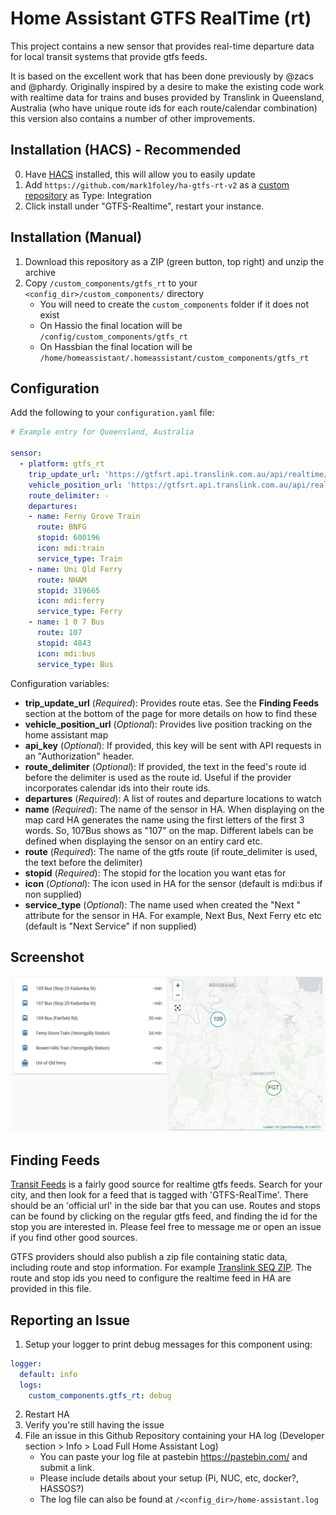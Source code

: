 # Home Assistant GTFS RealTime (rt)

This project contains a new sensor that provides real-time departure data for
local transit systems that provide gtfs feeds.

It is based on the excellent work that has been done previously by @zacs and @phardy.  Originally inspired by a desire to make the existing code work with realtime data for trains and buses provided by Translink in Queensland, Australia (who have unique route ids for each route/calendar combination) this version also contains a number of other improvements. 

## Installation (HACS) - Recommended
0. Have [HACS](https://hacs.xyz/) installed, this will allow you to easily update
1. Add `https://github.com/mark1foley/ha-gtfs-rt-v2` as a [custom repository](https://hacs.xyz/docs/faq/custom_repositories/) as Type: Integration
2. Click install under "GTFS-Realtime", restart your instance.

## Installation (Manual)
1. Download this repository as a ZIP (green button, top right) and unzip the archive
2. Copy `/custom_components/gtfs_rt` to your `<config_dir>/custom_components/` directory
   * You will need to create the `custom_components` folder if it does not exist
   * On Hassio the final location will be `/config/custom_components/gtfs_rt`
   * On Hassbian the final location will be `/home/homeassistant/.homeassistant/custom_components/gtfs_rt`

## Configuration

Add the following to your `configuration.yaml` file:

```yaml
# Example entry for Queensland, Australia

sensor:
  - platform: gtfs_rt
    trip_update_url: 'https://gtfsrt.api.translink.com.au/api/realtime/SEQ/TripUpdates'
    vehicle_position_url: 'https://gtfsrt.api.translink.com.au/api/realtime/SEQ/VehiclePositions'
    route_delimiter: -
    departures:
    - name: Ferny Grove Train
      route: BNFG
      stopid: 600196
      icon: mdi:train
      service_type: Train
    - name: Uni Qld Ferry
      route: NHAM
      stopid: 319665
      icon: mdi:ferry
      service_type: Ferry
    - name: 1 0 7 Bus
      route: 107
      stopid: 4843
      icon: mdi:bus
      service_type: Bus
```

Configuration variables:

- **trip_update_url** (*Required*): Provides route etas. See the **Finding Feeds** section at the bottom of the page for more details on how to find these
- **vehicle_position_url** (*Optional*): Provides live position tracking on the home assistant map
- **api_key** (*Optional*): If provided, this key will be sent with API requests in an "Authorization" header.
- **route_delimiter** (*Optional*): If provided, the text in the feed's route id before the delimiter is used as the route id.  Useful if the provider incorporates calendar ids into their route ids.
- **departures** (*Required*): A list of routes and departure locations to watch
- **name** (*Required*): The name of the sensor in HA.  When displaying on the map card HA generates the name using the first letters of the first 3 words.  So, 1<space>0<space>7<space>Bus shows as "107" on the map.  Different labels can be defined when displaying the sensor on an entiry card etc.
- **route** (*Required*): The name of the gtfs route (if route_delimiter is used, the text before the delimiter)
- **stopid** (*Required*): The stopid for the location you want etas for
- **icon** (*Optional*): The icon used in HA for the sensor (default is mdi:bus if non supplied)
- **service_type** (*Optional*): The name used when created the "Next <service type>" attribute for the sensor in HA.  For example, Next Bus, Next Ferry etc etc (default is "Next Service" if non supplied)

## Screenshot

![screenshot](GTFS-RT-V2.JPG)

## Finding Feeds

[Transit Feeds](https://transitfeeds.com) is a fairly good source for realtime
gtfs feeds. Search for your city, and then look for a feed that is tagged with
'GTFS-RealTime'. There should be an 'official url' in the side bar that you can
use. Routes and stops can be found by clicking on the regular gtfs feed, and
finding the id for the stop you are interested in. Please feel free to message
me or open an issue if you find other good sources.

GTFS providers should also publish a zip file containing static data, including route and stop information.  For example [Translink SEQ ZIP](https://gtfsrt.api.translink.com.au/GTFS/SEQ_GTFS.zip).  The route and stop ids you need to configure the realtime feed in HA are provided in this file.

## Reporting an Issue

1. Setup your logger to print debug messages for this component using:
```yaml
logger:
  default: info
  logs:
    custom_components.gtfs_rt: debug
```
2. Restart HA
3. Verify you're still having the issue
4. File an issue in this Github Repository containing your HA log (Developer section > Info > Load Full Home Assistant Log)
   * You can paste your log file at pastebin https://pastebin.com/ and submit a link.
   * Please include details about your setup (Pi, NUC, etc, docker?, HASSOS?)
   * The log file can also be found at `/<config_dir>/home-assistant.log`
